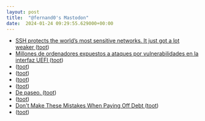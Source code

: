 ```yaml
---
layout: post
title:  "@fernand0's Mastodon"
date:  2024-01-24 09:29:55.629000+00:00
---
```

*  [SSH protects the world’s most sensitive networks. It just got a lot weaker ](https://arstechnica.com/security/2023/12/hackers-can-break-ssh-channel-integrity-using-novel-data-corruption-attack) ([toot](https://mastodon.social/@fernand0/111810222203242820))
*  [Millones de ordenadores expuestos a ataques por vulnerabilidades en la interfaz UEFI ](https://unaaldia.hispasec.com/2024/01/millones-de-ordenadores-expuestos-a-ataques-por-vulnerabilidades-en-la-interfaz-uefi.htm) ([toot](https://mastodon.social/@fernand0/111808584912402936))
*  [ ](https://mamot.fr/@jesgar) ([toot](https://mastodon.social/@fernand0/111807752721871714))
*  [ ](https://mastodon.social/users/fernand0/statuses/111807751595800514/activity) ([toot](https://mastodon.social/users/fernand0/statuses/111807751595800514/activity))
*  [ ](https://mastodon.social/users/fernand0/statuses/111806950991167515/activity) ([toot](https://mastodon.social/users/fernand0/statuses/111806950991167515/activity))
*  [ ](https://mastodon.social/@magellano) ([toot](https://mastodon.social/@fernand0/111806524988903644))
*  [De paseo. ](https://avecesunafoto.wordpress.com/2024/01/23/de-paseo) ([toot](https://mastodon.social/@fernand0/111806500525010943))
*  [ ](https://fe.disroot.org/users/linuxzx80) ([toot](https://mastodon.social/@fernand0/111806199110687981))
*  [Don't Make These Mistakes When Paying Off Debt ](https://lifehacker.com/money/mistakes-to-avoid-when-paying-off-deb) ([toot](https://mastodon.social/@fernand0/111805819734710738))
*  [ ](https://mastodon.social/@macosas) ([toot](https://mastodon.social/@fernand0/111805772688292713))
